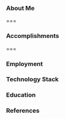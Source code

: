 
### About Me

===

### Accomplishments

===

### Employment


### Technology Stack

### Education

### References




